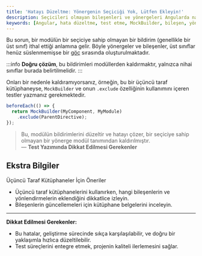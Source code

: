 ```yaml
---
title: 'Hatayı Düzeltme: Yönergenin Seçiciği Yok, Lütfen Ekleyin!'
description: Seçicileri olmayan bileşenleri ve yönergeleri Angularda nasıl test edeceğinize dair bir çözüm. Bu içerik, doğru yöntemlerle hata giderimine yardımcı olurken, gerekli adımları ve test yazımını da açıklar.
keywords: [Angular, hata düzeltme, test etme, MockBuilder, bileşen, yönlendirme]
---
```


Bu sorun, bir modülün bir seçiciye sahip olmayan bir bildirim (genellikle bir üst sınıf) ithal ettiği anlamına gelir. Böyle yönergeler ve bileşenler, üst sınıflar henüz süslenmemişse bir [göç](https://angular.io/guide/migration-undecorated-classes) sırasında oluşturulmaktadır.

:::info
**Doğru çözüm**, bu bildirimleri modüllerden kaldırmaktır, yalnızca nihai sınıflar burada belirtilmelidir.
:::

Onları bir nedenle kaldıramıyorsanız, örneğin, bu bir üçüncü taraf kütüphaneyse, 
`MockBuilder` ve onun `.exclude` özelliğinin kullanımını içeren testler yazmanız gerekmektedir.

```ts
beforeEach(() => {
  return MockBuilder(MyComponent, MyModule)
    .exclude(ParentDirective);
});
```

> Bu, modülün bildirimlerini düzeltir ve hatayı çözer, bir seçiciye sahip olmayan bir yönerge modül tanımından kaldırılmıştır.  
> — **Test Yazımında Dikkat Edilmesi Gerekenler**

## Ekstra Bilgiler


Üçüncü Taraf Kütüphaneler İçin Öneriler

- Üçüncü taraf kütüphanelerini kullanırken, hangi bileşenlerin ve yönlendirmelerin eklendiğini dikkatlice izleyin.
- Bileşenlerin güncellemeleri için kütüphane belgelerini inceleyin.

 

--- 

**Dikkat Edilmesi Gerekenler:**
- Bu hatalar, geliştirme sürecinde sıkça karşılaşılabilir, ve doğru bir yaklaşımla hızlıca düzeltilebilir.  
- Test süreçlerini entegre etmek, projenin kaliteli ilerlemesini sağlar.